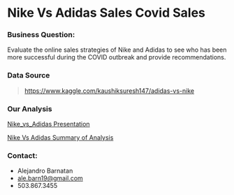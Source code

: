 # Nike Vs Adidas Sales Covid Sales 

### Business Question:
Evaluate the online sales strategies of Nike and Adidas to see who has been more successful during the COVID outbreak and provide recommendations. 

### Data Source
  > https://www.kaggle.com/kaushiksuresh147/adidas-vs-nike
  
### Our Analysis
[Nike_vs_Adidas Presentation](https://github.com/abarnatan/Nike-Vs-Adidas-Sales-Analysis/files/6430960/Nike_vs_Adidas.pptx)

[Nike Vs Adidas Summary of Analysis](https://github.com/abarnatan/Nike-Vs-Adidas-Sales-Analysis/files/6430956/Nike.Vs.Adidas.Written.Analysis.pdf)

### Contact: 
- Alejandro Barnatan
- ale.barn19@gmail.com
- 503.867.3455
